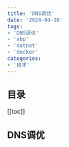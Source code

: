 ```yaml
---
title: 'DNS调优'
date: '2024-04-28' 
tags:
- 'DNS调优'
- 'abp'
- 'dotnet'
- 'docker'
categories:
- '技术'
---
```


## 目录
[[toc]]

## DNS调优